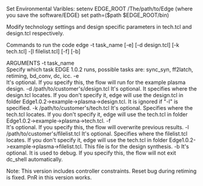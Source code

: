 Set Environmental Varibles:
setenv EDGE_ROOT /The/path/to/Edge (where you save the software/EDGE) 
set path=($path $EDGE_ROOT/bin) 

Modify technology settings and design specific parameters in tech.tcl and design.tcl respectively. 

Commands to run the code 
	edge -t task_name [-e] [-d design.tcl] [-k tech.tcl] -[l filelist.tcl] [-f] [-b]

ARGUMENTS
	-t task_name 	
		Specify which task EDGE 1.0.2 runs, possible tasks are: sync_syn, ff2latch, retiming, bd_conv, dc, icc.
	-e 	
		It's optional. If you specify this, the flow will run for the example plasma design.
	-d /path/to/customer's/design.tcl 
		It's optional. It specifies where the design.tcl locates. If you don't specify it, edge will use the design.tcl in folder Edge1.0.2->example->plasma->design.tcl. It is ignored if "-l" is specified.
	-k /path/to/customer's/tech.tcl 
		It's optional. Specifies where the tech.tcl locates. If you don't specify it, edge will use the tech.tcl in folder Edge1.0.2->example->plasma->tech.tcl.
	-f	
		It's optional. If you specify this, the flow will overwrite previous results.
	-l /path/to/customer's/filelist.tcl
		It's optional. Specifies where the filelist.tcl locates. If you don't specify it, edge will use the tech.tcl in folder Edge1.0.2->example->plasma->filelist.tcl. This file is for the design synthesis. 
	-b
		It's optional. It is used to debug. If you specify this, the flow will not exit dc_shell automatically. 

Note: This version includes controller constraints. Reset bug during retiming is fixed. PnR in this version works.
